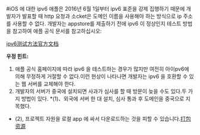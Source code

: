#iOS 에 대한 ipv6
애플은 2016년 6월 1일부터 ipv6 표준을 강제 집행하기 때문에 개발자가 발표할 때 http 요청과 소cket은 도메인 이름을 사용해야 하는 방식으로 ip 주소를 사용할 수 없다.
개발자는 appstore를 제출하기 전에 ipv6 이 정상인지 테스트 방법을 참고하여 애플 공식 문서를 참고하십시오:

  



[ipv6测试方法官方文档](https://developer.apple.com/library/mac/documentation/NetworkingInternetWeb/Conceptual/NetworkingOverview/UnderstandingandPreparingfortheIPv6Transition/UnderstandingandPreparingfortheIPv6Transition.html%3Ch1%3E//apple_ref/doc/uid/TP40010220-CH213-SW1)  



**우정 힌트:**  
1. 애플 공식 홈페이지에 따라 ipv6 을 테스트하는 경우가 많지만 여전히 아이pv6에 의해 무정하게 거절할 수 없다.이런 현상이 나타나면 개발자는 ipv6 을 호환할 수 있는 웹 서버를 교체해야 한다.
2. 개발자의 서버가 중국에 설치되면 사과가 심사를 할 때 방문이 늦을 수도 있다.두 가지 방법이 있다.
*(1)、외국에 서버 한 대 설치, 심사 통과 후 도메인을 중국으로 지목했다.
* (2), 프로젝트 자원을 로컬 app 에 싸서 다운로드하는 것을 피할 수 있습니다.[打包资源](https://ldc.layabox.com/doc/?nav=ch-as-5-2-0)




